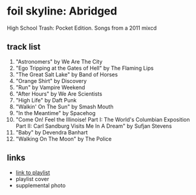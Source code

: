 # foil skyline: Abridged

High School Trash: Pocket Edition. Songs from a 2011 mixcd

## track list

1. "Astronomers" by We Are The City
2. "Ego Tripping at the Gates of Hell" by The Flaming Lips
3. "The Great Salt Lake" by Band of Horses
4. "Orange Shirt" by Discovery
5. "Run" by Vampire Weekend
6. "After Hours" by We Are Scientists
7. "High Life" by Daft Punk
8. "Walkin' On The Sun" by Smash Mouth
9. "In the Meantime" by Spacehog
10. "Come On! Feel the Illinoise! Part I: The World's Columbian Exposition Part II: Carl Sandburg Visits Me In A Dream" by Sufjan Stevens
11. "Baby" by Devendra Banhart
12. "Walking On The Moon" by The Police

## links

- [link to playlist](https://open.spotify.com/playlist/4On6Wr8AgARQFPaZTP2Wwk)
- playlist cover
- supplemental photo

